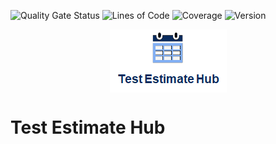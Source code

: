 ![Quality Gate Status](https://sonarcloud.io/api/project_badges/measure?project=test-estimate-hub&metric=alert_status)
![Lines of Code](https://sonarcloud.io/api/project_badges/measure?project=test-estimate-hub&metric=ncloc)
![Coverage](https://sonarcloud.io/api/project_badges/measure?project=test-estimate-hub&metric=coverage)
![Version](https://img.shields.io/badge/version-1.0.0-blue)

<img style="display: block; margin-left: auto; margin-right: auto" src='src/main/resources/static/publicContent/images/logo_bg.png' />

# Test Estimate Hub